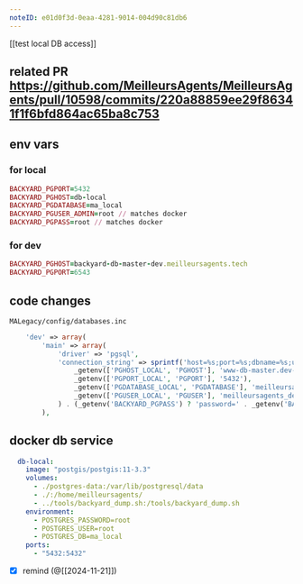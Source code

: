```yaml
---
noteID: e01d0f3d-0eaa-4281-9014-004d90c81db6
---
```

[[test local DB access]]

related **PR** 
https://github.com/MeilleursAgents/MeilleursAgents/pull/10598/commits/220a88859ee29f86341f1f6bfd864ac65ba8c753
---
## env vars

### for local
```rb
BACKYARD_PGPORT=5432
BACKYARD_PGHOST=db-local
BACKYARD_PGDATABASE=ma_local
BACKYARD_PGUSER_ADMIN=root // matches docker
BACKYARD_PGPASS=root // matches docker
```

### for dev
```rb
BACKYARD_PGHOST=backyard-db-master-dev.meilleursagents.tech
BACKYARD_PGPORT=6543
```

## code changes

`MALegacy/config/databases.inc`
```php
    'dev' => array(
        'main' => array(
            'driver' => 'pgsql',
            'connection_string' => sprintf('host=%s;port=%s;dbname=%s;user=%s;',
                _getenv(['PGHOST_LOCAL', 'PGHOST'], 'www-db-master.dev-internal.meilleursagents'),
                _getenv(['PGPORT_LOCAL', 'PGPORT'], '5432'),
                _getenv(['PGDATABASE_LOCAL', 'PGDATABASE'], 'meilleursagents_dev'),
                _getenv(['PGUSER_LOCAL', 'PGUSER'], 'meilleursagents_dev')
            ) . (_getenv('BACKYARD_PGPASS') ? 'password=' . _getenv('BACKYARD_PGPASS'): ''),
        ),
```

## docker db service
```yml
  db-local:
    image: "postgis/postgis:11-3.3"
    volumes:
      - ./postgres-data:/var/lib/postgresql/data
      - ./:/home/meilleursagents/
      - ../tools/backyard_dump.sh:/tools/backyard_dump.sh
    environment:
      - POSTGRES_PASSWORD=root
      - POSTGRES_USER=root
      - POSTGRES_DB=ma_local
    ports:
      - "5432:5432"
```

- [x] remind (@[[2024-11-21]])
